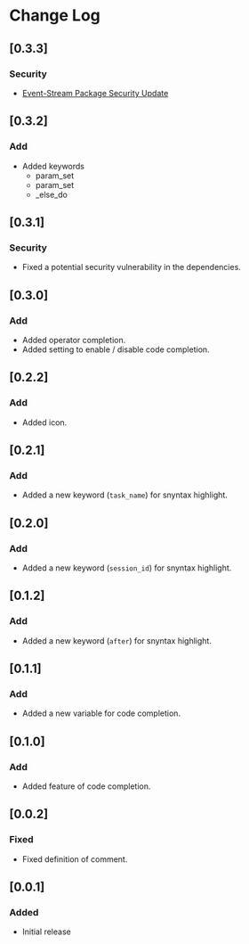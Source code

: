 # Change Log

## [0.3.3]
### Security
- [Event-Stream Package Security Update](https://code.visualstudio.com/blogs/2018/11/26/event-stream)

## [0.3.2]
### Add
- Added keywords
    * param_set
    * param_set
    * _else_do

## [0.3.1]
### Security
- Fixed a potential security vulnerability in the dependencies.

## [0.3.0]
### Add
- Added operator completion.
- Added setting to enable / disable code completion. 

## [0.2.2]
### Add
- Added icon.

## [0.2.1]
### Add
- Added a new keyword (`task_name`) for snyntax highlight.

## [0.2.0]
### Add
- Added a new keyword (`session_id`) for snyntax highlight.

## [0.1.2]
### Add
- Added a new keyword (`after`)  for snyntax highlight.

## [0.1.1]
### Add
- Added a new variable for code completion.

## [0.1.0]
### Add
- Added feature of code completion.

## [0.0.2]
### Fixed
- Fixed definition of comment.

## [0.0.1]
### Added
- Initial release
